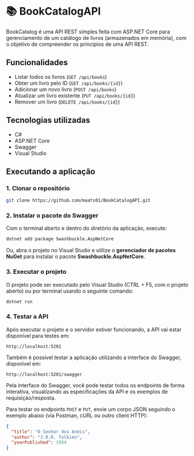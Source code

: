 # 📚 BookCatalogAPI

BookCatalog é uma API REST simples feita com ASP.NET Core para gerenciamento de um catálogo de livros (armazenados em memória), com o objetivo de compreender os princípios de uma API REST.

## Funcionalidades

- Listar todos os livros (`GET /api/books`)
- Obter um livro pelo ID (`GET /api/books/{id}`)
- Adicionar um novo livro (`POST /api/books`)
- Atualizar um livro existente (`PUT /api/books/{id}`)
- Remover um livro (`DELETE /api/books/{id}`)

## Tecnologias utilizadas

- C#
- ASP.NET Core
- Swagger
- Visual Studio

## Executando a aplicação

### 1. Clonar o repositório
```bash
git clone https://github.com/maats01/BookCatalogAPI.git
```

### 2. Instalar o pacote do Swagger
Com o terminal aberto e dentro do diretório da aplicação, execute:
```bash
dotnet add package Swashbuckle.AspNetCore
```

Ou, abra o projeto no Visual Studio e utilize o **gerenciador de pacotes NuGet** para instalar o pacote **Swashbuckle.AspNetCore**.

### 3. Executar o projeto
O projeto pode ser executado pelo Visual Studio (CTRL + F5, com o projeto aberto) ou por terminal usando o seguinte comando:
```bash
dotnet run
```

### 4. Testar a API
Após executar o projeto e o servidor estiver funcionando, a API vai estar disponível para testes em:
```url
http://localhost:5201
```
Também é possível testar a aplicação utilizando a interface do Swagger, disponível em:
```url
http://localhost:5201/swagger
```

Pela interface do Swagger, você pode testar todos os endpoints de forma interativa, visualizando as especificações da API e os exemplos de requisição/resposta.

Para testar os endpoints `POST` e `PUT`, envie um corpo JSON seguindo o exemplo abaixo (via Postman, cURL ou outro client HTTP):
```json
{
  "title": "O Senhor dos Anéis",
  "author": "J.R.R. Tolkien",
  "yearPublished": 1954
}
```
